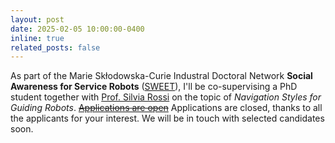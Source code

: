 ```yaml
---
layout: post
date: 2025-02-05 10:00:00-0400
inline: true
related_posts: false
---
```


As part of the Marie Skłodowska-Curie Industral Doctoral Network **Social Awareness for Service Robots** ([SWEET](https://www.mscasweet.eu/)), I'll be co-supervising a PhD student together with [Prof. Silvia Rossi](http://wpage.unina.it/silrossi/) on the topic of *Navigation Styles for Guiding Robots*. ~~[Applications are open](https://www.sweet.unina.it/how-to-apply)~~ Applications are closed, thanks to all the applicants for your interest. We will be in touch with selected candidates soon.